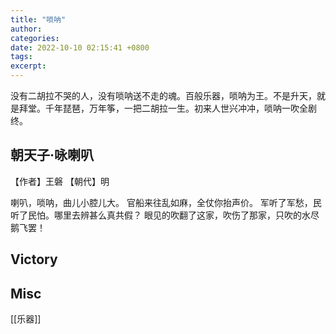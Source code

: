 ```yaml
---
title: "唢呐"
author:
categories:
date: 2022-10-10 02:15:41 +0800
tags:
excerpt:
---
```




没有二胡拉不哭的人，没有唢呐送不走的魂。百般乐器，唢呐为王。不是升天，就是拜堂。千年琵琶，万年筝，一把二胡拉一生。初来人世兴冲冲，唢呐一吹全剧终。

## 朝天子·咏喇叭
【作者】王磐 【朝代】明

喇叭，唢呐，曲儿小腔儿大。
官船来往乱如麻，全仗你抬声价。
军听了军愁，民听了民怕。哪里去辨甚么真共假？
眼见的吹翻了这家，吹伤了那家，只吹的水尽鹅飞罢！


## Victory


## Misc

[[乐器]]



